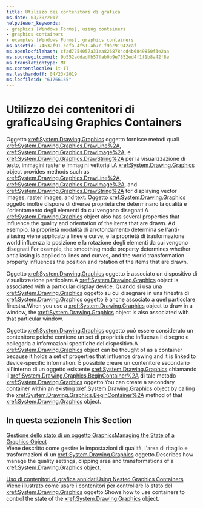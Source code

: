 ```yaml
---
title: Utilizzo dei contenitori di grafica
ms.date: 03/30/2017
helpviewer_keywords:
- graphics [Windows Forms], using containers
- graphics containers
- examples [Windows Forms], graphics containers
ms.assetid: 74632f91-cefa-4f51-ab7c-f9ac91942caf
ms.openlocfilehash: cfad7254057a31ea8268784cd4b6849850f3e2aa
ms.sourcegitcommit: 9b552addadfb57fab0b9e7852ed4f1f1b8a42f8e
ms.translationtype: MT
ms.contentlocale: it-IT
ms.lasthandoff: 04/23/2019
ms.locfileid: "61766155"
---
```

# <a name="using-graphics-containers"></a><span data-ttu-id="0204d-102">Utilizzo dei contenitori di grafica</span><span class="sxs-lookup"><span data-stu-id="0204d-102">Using Graphics Containers</span></span>
<span data-ttu-id="0204d-103">Oggetto <xref:System.Drawing.Graphics> oggetto fornisce metodi quali <xref:System.Drawing.Graphics.DrawLine%2A>, <xref:System.Drawing.Graphics.DrawImage%2A>, e <xref:System.Drawing.Graphics.DrawString%2A> per la visualizzazione di testo, immagini raster e immagini vettoriali.</span><span class="sxs-lookup"><span data-stu-id="0204d-103">A <xref:System.Drawing.Graphics> object provides methods such as <xref:System.Drawing.Graphics.DrawLine%2A>, <xref:System.Drawing.Graphics.DrawImage%2A>, and <xref:System.Drawing.Graphics.DrawString%2A> for displaying vector images, raster images, and text.</span></span> <span data-ttu-id="0204d-104">Oggetto <xref:System.Drawing.Graphics> oggetto inoltre dispone di diverse proprietà che determinano la qualità e l'orientamento degli elementi da cui vengono disegnati.</span><span class="sxs-lookup"><span data-stu-id="0204d-104">A <xref:System.Drawing.Graphics> object also has several properties that influence the quality and orientation of the items that are drawn.</span></span> <span data-ttu-id="0204d-105">Ad esempio, la proprietà modalità di arrotondamento determina se l'anti-aliasing viene applicato a linee e curve, e la proprietà di trasformazione world influenza la posizione e la rotazione degli elementi da cui vengono disegnati.</span><span class="sxs-lookup"><span data-stu-id="0204d-105">For example, the smoothing mode property determines whether antialiasing is applied to lines and curves, and the world transformation property influences the position and rotation of the items that are drawn.</span></span>  
  
 <span data-ttu-id="0204d-106">Oggetto <xref:System.Drawing.Graphics> oggetto è associato un dispositivo di visualizzazione particolare.</span><span class="sxs-lookup"><span data-stu-id="0204d-106">A <xref:System.Drawing.Graphics> object is associated with a particular display device.</span></span> <span data-ttu-id="0204d-107">Quando si usa una <xref:System.Drawing.Graphics> oggetto su cui disegnare in una finestra di <xref:System.Drawing.Graphics> oggetto è anche associato a quel particolare finestra.</span><span class="sxs-lookup"><span data-stu-id="0204d-107">When you use a <xref:System.Drawing.Graphics> object to draw in a window, the <xref:System.Drawing.Graphics> object is also associated with that particular window.</span></span>  
  
 <span data-ttu-id="0204d-108">Oggetto <xref:System.Drawing.Graphics> oggetto può essere considerato un contenitore poiché contiene un set di proprietà che influenza il disegno e collegarla a informazioni specifiche del dispositivo.</span><span class="sxs-lookup"><span data-stu-id="0204d-108">A <xref:System.Drawing.Graphics> object can be thought of as a container because it holds a set of properties that influence drawing and it is linked to device-specific information.</span></span> <span data-ttu-id="0204d-109">È possibile creare un contenitore secondario all'interno di un oggetto esistente <xref:System.Drawing.Graphics> chiamando il <xref:System.Drawing.Graphics.BeginContainer%2A> di tale metodo <xref:System.Drawing.Graphics> oggetto.</span><span class="sxs-lookup"><span data-stu-id="0204d-109">You can create a secondary container within an existing <xref:System.Drawing.Graphics> object by calling the <xref:System.Drawing.Graphics.BeginContainer%2A> method of that <xref:System.Drawing.Graphics> object.</span></span>  
  
## <a name="in-this-section"></a><span data-ttu-id="0204d-110">In questa sezione</span><span class="sxs-lookup"><span data-stu-id="0204d-110">In This Section</span></span>  
 [<span data-ttu-id="0204d-111">Gestione dello stato di un oggetto Graphics</span><span class="sxs-lookup"><span data-stu-id="0204d-111">Managing the State of a Graphics Object</span></span>](managing-the-state-of-a-graphics-object.md)  
 <span data-ttu-id="0204d-112">Viene descritto come gestire le impostazioni di qualità, l'area di ritaglio e trasformazioni di un <xref:System.Drawing.Graphics> oggetto.</span><span class="sxs-lookup"><span data-stu-id="0204d-112">Describes how manage the quality settings, clipping area and transformations of a <xref:System.Drawing.Graphics> object.</span></span>  
  
 [<span data-ttu-id="0204d-113">Uso di contenitori di grafica annidati</span><span class="sxs-lookup"><span data-stu-id="0204d-113">Using Nested Graphics Containers</span></span>](using-nested-graphics-containers.md)  
 <span data-ttu-id="0204d-114">Viene illustrato come usare i contenitori per controllare lo stato del <xref:System.Drawing.Graphics> oggetto.</span><span class="sxs-lookup"><span data-stu-id="0204d-114">Shows how to use containers to control the state of the <xref:System.Drawing.Graphics> object.</span></span>
